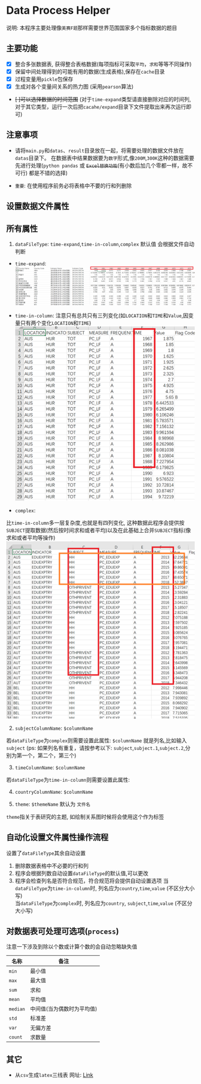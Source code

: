 # Data Process Helper

说明: 本程序主要处理像`美赛F题`那样需要世界范围国家多个指标数据的题目

## 主要功能

-  [x] 整合多张数据表, 获得整合表格数据(每项指标可采取`平均`，`求和`等等不同操作)
-  [x] 保留中间处理得到的可能有用的数据(生成表格),保存在`cache`目录
-  [x] 过程变量用`pickle`包保存
-  [x] 生成对各个变量间关系的热力图 (采用`pearson`算法)
-  ~~[ ]可以选择数据的时间范围~~ (对于`time-expand`类型请直接删除对应的时间列,对于其它类型，运行一次后把`cacahe/expand`目录下文件提取出来再次运行即可)

## 注意事项

- 请将`main.py`和`datas`、`result`目录放在一起，将需要处理的数据文件放在`datas`目录下。
在数据表中结果数据要为`数字`形式,像`200M`,`300K`这种的数据需要先进行处理(`python pandas` 或 ~~`Excel替换功能`~~(有小数后加几个零都一样，故不可行) 都是不错的选择)

- `重要`: 在使用程序前务必将表格中不要的行和列删除



## 设置数据文件属性

## 所有属性

1.  `dataFileType`: `time-expand`,`time-in-column`,`complex` 默认值 会根据文件自动判断


- `time-expand`:
![time-expand](demo/timeExpand.png)

- `time-in-column`:
注意只有总共只有三列变化(如`LOCATION`和`TIME`和`Value`,因变量只有两个变化`LOCATION`和`TIME`)
![time-in-column](demo/timeInColumn.png)

- `complex`:

比`time-in-column`多一层复杂度,也就是有四列变化, 这种数据此程序会提供按`SUBJECT`提取数据(然后按时间求和或者平均)以及在此基础上合并`SUBJECT`指标(像求和或者平均等操作)
![complex](demo/complex.png)

2. `subjectColumnName`: `$columnName`

若`dataFileType`为`complex`则需要设置此属性:
`$columnName` 就是列名,比如输入`subject` (ps: 如果列名有重复，请按参考以下: `subject`,`subject.1`,`subject.2`,分别为第一个，第二个，第三个)

3. `timeColumnName`: `$columnName`

若`dataFileType`为`time-in-column`则需要设置此属性:

4. `countryColumnName`: `$columnName` 

5. `theme`: `$themeName` 默认为 `文件名`

`theme`指关于表研究的主题, 如绘制关系图时候将会使用这个作为标签

## 自动化设置文件属性操作流程

设置了`dataFileType`其余自动设置
1. 删除数据表格中不必要的行和列
2. 程序会根据列数自动设置`dataFileType`的默认值,可以更改
3. 程序会检查列名是否符合规范，符合规范将会提供自动设置选项
当`dataFileType`为`time-in-column`时, 列名应为`country`,`time`,`value` (不区分大小写)  
当`dataFileType`为`complex`时, 列名应为`country`, `subject`,`time`,`value` (不区分大小写)  

## 对数据表可处理可选项(`process`)

注意一下涉及到除以个数或计算个数的会自动忽略缺失值

| 名称  | 备注  |
|  ----  | ----  |
| `min`  | 最小值 |
| `max`  | 最大值 |
| `sum`  | 求和 |
| `mean`  | 平均值 |
| `median`  | 中间值(当为偶数时为平均值) |
| `std`  | 标准差 |
| `var`  | 无偏方差 |
| `count`  | 求数量 |


## 其它

- 从`csv`生成`latex`三线表
网址: [Link](https://www.latexstudio.net/archives/51640.html)